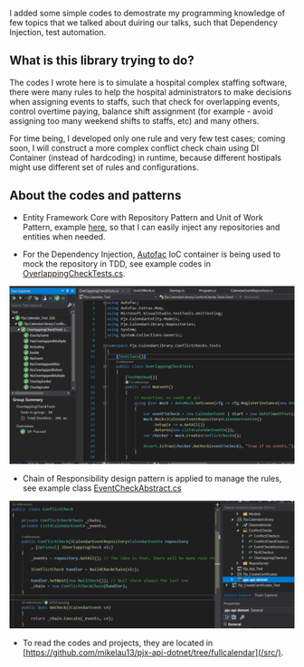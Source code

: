 
I added some simple codes to demostrate my programming knowledge of few topics that we talked about duiring our talks, such that Dependency Injection, test automation.


## What is this library trying to do?

The codes I wrote here is to simulate a hospital complex staffing software, there were many rules to help the hospital administrators to make decisions when assigning events to staffs, such that check for overlapping events, control overtime paying, balance shift assignment (for example - avoid assigning too many weekend shifts to staffs, etc) and many others.

For time being, I developed only one rule and very few test cases; coming soon, I will construct a more complex conflict check chain using DI Container (instead of hardcoding) in runtime, because different hostipals might use different set of rules and configurations.


## About the codes and patterns

- Entity Framework Core with Repository Pattern and Unit of Work Pattern, example [here](/src/Pjx_Api/Data/UnitOfWork.cs), so that I can easily inject any repositories and entities when needed.

- For the Dependency Injection, [Autofac](https://autofac.org/) IoC container is being used to mock the repository in TDD, see example codes in [OverlappingCheckTests.cs](/src/Pjx.Calendar_Test/ConflictChecks/OverlappingCheckTests.cs).

<img src="/src/Pjx.Calendar_Test/images/api_di_unittest.png" alt="Autofac" width="700" />

- Chain of Responsibility design pattern is applied to manage the rules, see example class [EventCheckAbstract.cs](/src/Pjx.CalendarLibrary/ConflictChecks/EventCheckAbstract.cs)

<img src="/src/Pjx.Calendar_Test/images/api_chain_conflictcheck.png" alt="Chain of Responsibility design pattern"  width="700" />

- To read the codes and projects, they are located in [https://github.com/mikelau13/pjx-api-dotnet/tree/fullcalendar](/src/).
